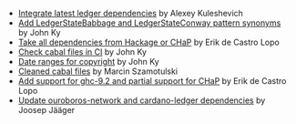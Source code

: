 - [Integrate latest ledger dependencies](https://github.com/input-output-hk/cardano-node/pull/5013) by Alexey Kuleshevich
- [Add LedgerStateBabbage and LedgerStateConway pattern synonyms](https://github.com/input-output-hk/cardano-node/pull/5001) by John Ky
- [Take all dependencies from Hackage or CHaP](https://github.com/input-output-hk/cardano-node/pull/4921) by Erik de Castro Lopo
- [Check cabal files in CI](https://github.com/input-output-hk/cardano-node/pull/4766) by John Ky
- [Date ranges for copyright](https://github.com/input-output-hk/cardano-node/pull/4755) by John Ky
- [Cleaned cabal files](https://github.com/input-output-hk/cardano-node/pull/4710) by Marcin Szamotulski
- [Add support for ghc-9.2 and partial support for CHaP](https://github.com/input-output-hk/cardano-node/pull/4701) by Erik de Castro Lopo
- [Update ouroboros-network and cardano-ledger dependencies](https://github.com/input-output-hk/cardano-node/pull/4608) by Joosep Jääger
